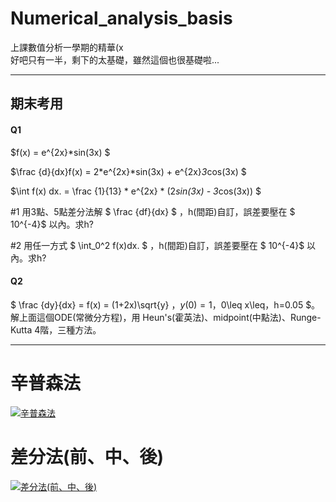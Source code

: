 # Numerical_analysis_basis
上課數值分析一學期的精華(x    
好吧只有一半，剩下的太基礎，雖然這個也很基礎啦...

----
## 期末考用
#### Q1

$f(x) = e^{2x}*sin(3x) $    

$\frac {d}{dx}f(x) = 2*e^{2x}*sin(3x) + e^{2x}*3*cos(3x) $    

$\int f(x) dx. = \frac {1}{13} * e^{2x} * (2*sin(3x) - 3*cos(3x)) $    

\#1
用3點、5點差分法解 $ \frac {df}{dx} $ ，h(間距)自訂，誤差要壓在 $ 10^{-4}$ 以內。求h?    

\#2
用任一方式 $ \int_0^2 f(x)dx. $ ，h(間距)自訂，誤差要壓在 $ 10^{-4}$ 以內。求h?    

#### Q2

$ \frac {dy}{dx} = f(x) = (1+2x)\sqrt{y} $，y(0) =1，$0\leq x\leq，h=0.05 $。    
解上面這個ODE(常微分方程)，用 Heun's(霍英法)、midpoint(中點法)、Runge-Kutta 4階，三種方法。    

----
# 辛普森法
[![辛普森法](http://img.youtube.com/vi/ve8Ld3xbFnM/0.jpg)](https://www.youtube.com/watch?v=ve8Ld3xbFnM)

# 差分法(前、中、後)
[![差分法(前、中、後)](http://img.youtube.com/vi/Jqa-aFE9-GI/0.jpg)](https://www.youtube.com/watch?v=Jqa-aFE9-GI)
